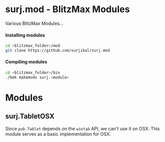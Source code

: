 surj.mod - BlitzMax Modules
===========================

Various BlitzMax Modules...

#### Installing modules
```bash
cd <blitzmax_folder>/mod
git clone https://github.com/surjikal/surj.mod
```

#### Compiling modules
```bash
cd <blitzmax_folder>/bin
./bmk makemods surj.<module>
```

# Modules

## surj.TabletOSX

Since `pub.Tablet` depends on the `wintab` API, we can't use it on OSX. This module serves as a basic implementation
for OSX.
